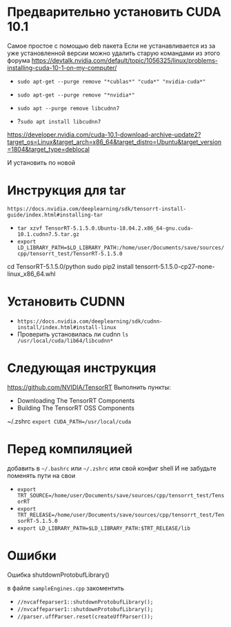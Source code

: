 # Предварительно установить CUDA 10.1
Самое простое с помощью deb пакета
Если не устанавливается из за уже установленной версии можно удалить старую командами из этого форума
https://devtalk.nvidia.com/default/topic/1056325/linux/problems-installing-cuda-10-1-on-my-computer/

- `sudo apt-get --purge remove "*cublas*" "cuda*" "nvidia-cuda*"`
- `sudo apt-get --purge remove "*nvidia*"`
- `sudo apt --purge remove libcudnn7`

- ?`sudo apt install libcudnn7`

https://developer.nvidia.com/cuda-10.1-download-archive-update2?target_os=Linux&target_arch=x86_64&target_distro=Ubuntu&target_version=1804&target_type=deblocal

И установить по новой

# Инструкция для tar
`https://docs.nvidia.com/deeplearning/sdk/tensorrt-install-guide/index.html#installing-tar`
- `tar xzvf TensorRT-5.1.5.0.Ubuntu-18.04.2.x86_64-gnu.cuda-10.1.cudnn7.5.tar.gz`
- `export LD_LIBRARY_PATH=$LD_LIBRARY_PATH:/home/user/Documents/save/sources/cpp/tensorrt_test/TensorRT-5.1.5.0`

cd TensorRT-5.1.5.0/python
sudo pip2 install tensorrt-5.1.5.0-cp27-none-linux_x86_64.whl

# Установить CUDNN
- `https://docs.nvidia.com/deeplearning/sdk/cudnn-install/index.html#install-linux`
- Проверить установилась ли cudnn `ls /usr/local/cuda/lib64/libcudnn*`

# Следующая инструкция 
https://github.com/NVIDIA/TensorRT
Выполнить пункты:
- Downloading The TensorRT Components
- Building The TensorRT OSS Components

~/.zshrc
`export CUDA_PATH=/usr/local/cuda`

# Перед компиляцией
добавить в `~/.bashrc` или `~/.zshrc` или свой конфиг shell
И не забудьте поменять пути на свои
- `export TRT_SOURCE=/home/user/Documents/save/sources/cpp/tensorrt_test/TensorRT`
- `export TRT_RELEASE=/home/user/Documents/save/sources/cpp/tensorrt_test/TensorRT-5.1.5.0`
- `export LD_LIBRARY_PATH=$LD_LIBRARY_PATH:$TRT_RELEASE/lib`

# Ошибки
Ошибка shutdownProtobufLibrary()

в файле `sampleEngines.cpp` закоментить

- `//nvcaffeparser1::shutdownProtobufLibrary();`
- `//nvcaffeparser1::shutdownProtobufLibrary();`
- `//parser.uffParser.reset(createUffParser());`
